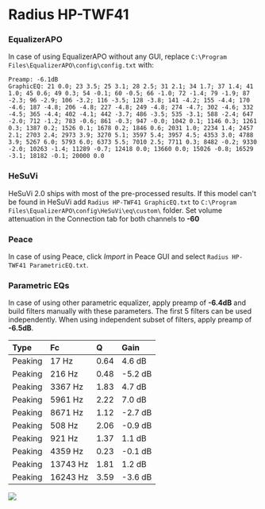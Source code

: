 # Radius HP-TWF41

### EqualizerAPO
In case of using EqualizerAPO without any GUI, replace `C:\Program Files\EqualizerAPO\config\config.txt`
with:
```
Preamp: -6.1dB
GraphicEQ: 21 0.0; 23 3.5; 25 3.1; 28 2.5; 31 2.1; 34 1.7; 37 1.4; 41 1.0; 45 0.6; 49 0.3; 54 -0.1; 60 -0.5; 66 -1.0; 72 -1.4; 79 -1.9; 87 -2.3; 96 -2.9; 106 -3.2; 116 -3.5; 128 -3.8; 141 -4.2; 155 -4.4; 170 -4.6; 187 -4.8; 206 -4.8; 227 -4.8; 249 -4.8; 274 -4.7; 302 -4.6; 332 -4.5; 365 -4.4; 402 -4.1; 442 -3.7; 486 -3.5; 535 -3.1; 588 -2.4; 647 -2.0; 712 -1.2; 783 -0.6; 861 -0.3; 947 -0.0; 1042 0.1; 1146 0.3; 1261 0.3; 1387 0.2; 1526 0.1; 1678 0.2; 1846 0.6; 2031 1.0; 2234 1.4; 2457 2.1; 2703 2.4; 2973 3.9; 3270 5.1; 3597 5.4; 3957 4.5; 4353 3.0; 4788 3.9; 5267 6.0; 5793 6.0; 6373 5.5; 7010 2.5; 7711 0.3; 8482 -0.2; 9330 -2.0; 10263 -1.4; 11289 -0.7; 12418 0.0; 13660 0.0; 15026 -0.8; 16529 -3.1; 18182 -0.1; 20000 0.0
```

### HeSuVi
HeSuVi 2.0 ships with most of the pre-processed results. If this model can't be found in HeSuVi add
`Radius HP-TWF41 GraphicEQ.txt` to `C:\Program Files\EqualizerAPO\config\HeSuVi\eq\custom\` folder.
Set volume attenuation in the Connection tab for both channels to **-60**

### Peace
In case of using Peace, click *Import* in Peace GUI and select `Radius HP-TWF41 ParametricEQ.txt`.

### Parametric EQs
In case of using other parametric equalizer, apply preamp of **-6.4dB** and build filters manually
with these parameters. The first 5 filters can be used independently.
When using independent subset of filters, apply preamp of **-6.5dB**.

| Type    | Fc       |    Q | Gain    |
|:--------|:---------|:-----|:--------|
| Peaking | 17 Hz    | 0.64 | 4.6 dB  |
| Peaking | 216 Hz   | 0.48 | -5.2 dB |
| Peaking | 3367 Hz  | 1.83 | 4.7 dB  |
| Peaking | 5961 Hz  | 2.22 | 7.0 dB  |
| Peaking | 8671 Hz  | 1.12 | -2.7 dB |
| Peaking | 508 Hz   | 2.06 | -0.9 dB |
| Peaking | 921 Hz   | 1.37 | 1.1 dB  |
| Peaking | 4359 Hz  | 0.23 | -0.1 dB |
| Peaking | 13743 Hz | 1.81 | 1.2 dB  |
| Peaking | 16243 Hz | 3.59 | -3.6 dB |

![](https://raw.githubusercontent.com/jaakkopasanen/AutoEq/master/results/innerfidelity/sbaf-serious/Radius%20HP-TWF41/Radius%20HP-TWF41.png)